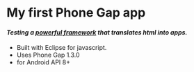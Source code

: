 # My first Phone Gap app

#### _Testing a [powerful framework](http://www.phonegap.com) that translates html into apps._

- Built with Eclipse for javascript.
- Uses Phone Gap 1.3.0
- for Android API 8+
